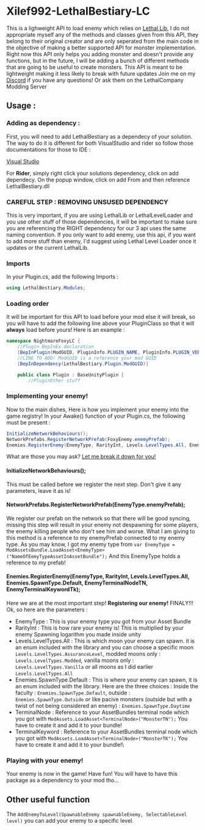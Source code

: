 # Xilef992-LethalBestiary-LC
This is a lighweight API to load enemy which relies on [Lethal Lib](https://thunderstore.io/c/lethal-company/p/Evaisa/LethalLib/),
I do not appropriate myself any of the methods and classes given from this API, they belong to their original creator and are only seperated from the main code in the objective of making a better supported API for monster implementation.
Right now this API only helps you adding monster and doesn't provide any functions, but in the future, I will be adding a bunch of different methods that are going to be useful to create monsters.
This API is meant to be lightweight making it less likely to break with future updates
Join me on my [Discord](https://discord.gg/FqrRjuv7Xu) if you have any questions! Or ask them on the LethalCompany Modding Server
## Usage :
### Adding as dependency :
First, you will need to add LethalBestiary as a dependecy of your solution. The way to do it is different for both VisualStudio and rider so follow those documentations for those to IDE :

[Visual Studio](https://learn.microsoft.com/en-us/visualstudio/ide/how-to-create-and-remove-project-dependencies?view=vs-2022)

For **Rider**, simply right click your solutions dependency, click on add dependecy. On the popup window, click on add From and then reference LethalBestiary.dll

### CAREFUL STEP : REMOVING UNSUSED DEPENDENCY
This is very important, if you are using LethalLib or LethalLevelLoader and you use other stuff of those dependencies, it will be important to make sure you are referencing the RIGHT dependency for our 3 api uses the same naming convention.
If you only want to add enemy, use this api, if you want to add more stuff than enemy, I'd suggest using Lethal Level Loader once it updates or the current LethalLib.

### Imports
In your Plugin.cs, add the following Imports :
```c#
using LethalBestiary.Modules;
```
### Loading order
It will be important for this API to load before your mod else it will break, so you will have to add the following line above your PluginClass so that it will __always__ load before yours!
Here is an example :
```c#
namespace NightmareFoxyLC {
    //Plugin BepInEx declaration
    [BepInPlugin(ModGUID, PluginInfo.PLUGIN_NAME, PluginInfo.PLUGIN_VERSION)]
    //LINE TO ADD! ModGUID is a reference your mod GUID
    [BepInDependency(LethalBestiary.Plugin.ModGUID)]

    public class Plugin : BaseUnityPlugin {
        //PluginOther stuff
```
### Implementing your enemy!
Now to the main dishes, Here is how you implement your enemy into the game registry!
In your Awake() function of your Plugin.cs, the following must be present :

```c#
InitializeNetworkBehaviours();
NetworkPrefabs.RegisterNetworkPrefab(FoxyEnemy.enemyPrefab);
Enemies.RegisterEnemy(EnemyType, RarityInt, Levels.LevelTypes.All, Enemies.SpawnType.Default, EnemyTerminalNodeTN, EnemyTerminalKeywordTk);
```
What are those you may ask? [Let me break it down for you!](https://www.youtube.com/watch?v=dQw4w9WgXcQ)

#### __InitializeNetworkBehaviours();__
This must be called before we register the next step. Don't give it any parameters, leave it as is!
#### __NetworkPrefabs.RegisterNetworkPrefab(EnemyType.enemyPrefab);__
We register our prefab on the network so that there will be good syncing, missing this step will result in your enemy not despawning for some players, the enemy killing people who don't see him and worse.
What I am giving to this method is a reference to my enemyPrefab connected to my enemy type.
As you may know, I got my enemy type from
``var EnemyType = ModAssetsBundle.LoadAsset<EnemyType>("NameOfEemyTypeAssetInAssetBundle");``
And this EnemyType holds a reference to my prefab!
#### __Enemies.RegisterEnemy(EnemyType, RarityInt, Levels.LevelTypes.All, Enemies.SpawnType.Default, EnemyTerminalNodeTN, EnemyTerminalKeywordTk);__
Here we are at the most important step! **Registering our enemy!** FINALY!!! Ok, so here are the parameters :
- EnemyType : This is your enemy type you got from your Asset Bundle
- RarityInt : This is how rare your enemy is! This is multiplied by your enemy Spawning logarithm you made inside unity
- Levels.LevelTypes.All : This is which moon your enemy can spawn. it is an enum included with the library and you can choose a specific moon ``Levels.LevelTypes.AssuranceLevel``, modded moons only : ``Levels.LevelTypes.Modded``, vanilla moons only : ``Levels.LevelTypes.Vanilla`` or all moons as I did earlier ``Levels.LevelTypes.All``
- Enemies.SpawnType.Default : This is where your enemy can spawn, it is an enum included with the library. Here are the three choices : Inside the faculty : ``Enemies.SpawnType.Default``, outside : ``Enemies.SpawnType.Outside`` or like pacive monsters (outside but with a twist of not being considered an enemy) : ``Enemies.SpawnType.Daytime``
- TerminalNode : Reference to your AssetBundles terminal node which you got with ``ModAssets.LoadAsset<TerminalNode>("MonsterTN");`` You have to create it and add it to your bundle!
- TerminalKeyword : Reference to your AssetBundles terminal node which you got with ``ModAssets.LoadAsset<TerminalNode>("MonsterTK");`` You have to create it and add it to your bundle!\

### Playing with your enemy!
Your enemy is now in the game!
Have fun!
You will have to have this package as a dependency to your mod tho...


## Other useful function

The ``AddEnemyToLevel(SpawnableEnemy spawnableEnemy, SelectableLevel level)``
you can add your enemy to a specific level.
